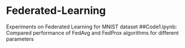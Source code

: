 # Federated-Learning
Experiments on Federated Learning for MNIST dataset
##Code1.ipynb: 
Compared performance of FedAvg and FedProx algorithms for different parameters

